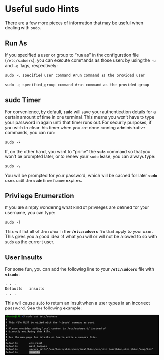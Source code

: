 # Useful sudo Hints

There are a few more pieces of information that may be useful when dealing with `sudo`.

##

## Run As

If you specified a user or group to “run as” in the configuration file (`/etc/sudoers`), you can execute commands as those users by using the `-u` and `-g` flags, respectively:

```
sudo -u specified_user command #run command as the provided user

sudo -g specified_group command #run command as the provided group
```

###

## sudo Timer

For convenience, by default, **`sudo`** will save your authentication details for a certain amount of time in one terminal. This means you won’t have to type your password in again until that timer runs out. For security purposes, if you wish to clear this timer when you are done running administrative commands, you can run:

```
sudo -k
```

If, on the other hand, you want to “prime” the **`sudo`** command so that you won’t be prompted later, or to renew your `sudo` lease, you can always type:

```
sudo -v
```

You will be prompted for your password, which will be cached for later **`sudo`** uses until the **`sudo`** time frame expires.

###

## Privilege Enumeration

If you are simply wondering what kind of privileges are defined for your username, you can type:

```
sudo -l
```

This will list all of the rules in the **`/etc/sudoers`** file that apply to your user. This gives you a good idea of what you will or will not be allowed to do with `sudo` as the current user.

###

## User Insults

For some fun, you can add the following line to your **`/etc/sudoers`** file with **`visudo`**:

```
. . .
Defaults   insults
. . .
```

This will cause **`sudo`** to return an insult when a user types in an incorrect password. See the following example:

![](<../../../../../../../.gitbook/assets/image (186).png>)
